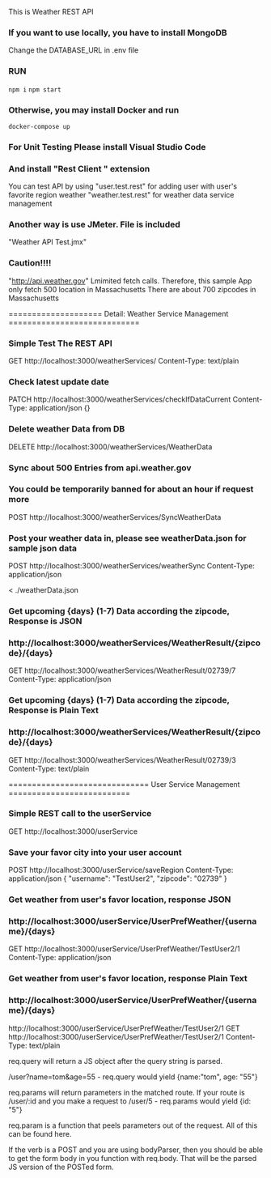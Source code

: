 This is Weather REST API

### If you want to use locally, you have to install MongoDB
Change the DATABASE_URL in .env file
### RUN
`npm i`
`npm start`


### Otherwise, you may install Docker and run 
`docker-compose up`

### For Unit Testing Please install Visual Studio Code 
### And install "Rest Client " extension
 You can test API by using 
 "user.test.rest"  for adding user with user's favorite region weather
 "weather.test.rest"  for weather data service management
 
 ### Another way is use JMeter.  File is included 
 "Weather API Test.jmx"


 ### Caution!!!!
 "http://api.weather.gov" Lmimited fetch calls.
 Therefore, this sample App only fetch 500 location in Massachusetts 
 There are about 700 zipcodes in Massachusetts



==================== Detail: Weather Service Management ============================
### Simple Test The REST API
GET http://localhost:3000/weatherServices/
Content-Type: text/plain


### Check latest update date
PATCH http://localhost:3000/weatherServices/checkIfDataCurrent
Content-Type: application/json
{}

###  Delete weather Data from DB 
DELETE http://localhost:3000/weatherServices/WeatherData


###  Sync about 500 Entries from api.weather.gov
###  You could be temporarily banned for about an hour if request more
POST http://localhost:3000/weatherServices/SyncWeatherData

###  Post your weather data in, please see weatherData.json for sample json data
POST http://localhost:3000/weatherServices/weatherSync
Content-Type: application/json

< ./weatherData.json

### Get upcoming {days} (1-7) Data according the zipcode, Response is JSON
### http://localhost:3000/weatherServices/WeatherResult/{zipcode}/{days}
GET http://localhost:3000/weatherServices/WeatherResult/02739/7
Content-Type: application/json

### Get upcoming {days} (1-7) Data according the zipcode, Response is Plain Text
### http://localhost:3000/weatherServices/WeatherResult/{zipcode}/{days}
GET http://localhost:3000/weatherServices/WeatherResult/02739/3
Content-Type: text/plain



============================== User Service Management ==========================
### Simple REST call to the userService
GET http://localhost:3000/userService

### Save your favor city into your user account
POST http://localhost:3000/userService/saveRegion
Content-Type: application/json
{
    "username": "TestUser2",
    "zipcode": "02739"
}

### Get weather from user's favor location, response JSON
### http://localhost:3000/userService/UserPrefWeather/{username}/{days}
GET http://localhost:3000/userService/UserPrefWeather/TestUser2/1
Content-Type: application/json

### Get weather from user's favor location, response Plain Text
### http://localhost:3000/userService/UserPrefWeather/{username}/{days}
http://localhost:3000/userService/UserPrefWeather/TestUser2/1
GET http://localhost:3000/userService/UserPrefWeather/TestUser2/1
Content-Type: text/plain


req.query will return a JS object after the query string is parsed.

/user?name=tom&age=55 - req.query would yield {name:"tom", age: "55"}

req.params will return parameters in the matched route. If your route is /user/:id and you make a request to /user/5 - req.params would yield {id: "5"}

req.param is a function that peels parameters out of the request. All of this can be found here.

If the verb is a POST and you are using bodyParser, then you should be able to get the form body in you function with req.body. That will be the parsed JS version of the POSTed form.